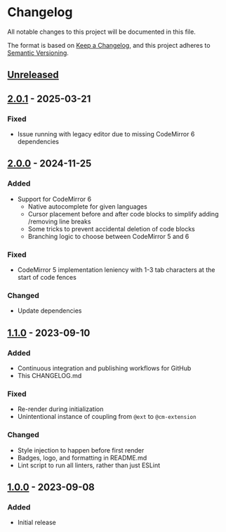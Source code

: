 # Changelog

All notable changes to this project will be documented in this file.

The format is based on [Keep a Changelog](https://keepachangelog.com/en/1.1.0/),
and this project adheres to [Semantic Versioning](https://semver.org/spec/v2.0.0.html).

## [Unreleased](https://github.com/ckant/joplin-plugin-better-code-blocks/compare/v2.0.1...HEAD)

## [2.0.1](https://github.com/ckant/joplin-plugin-better-code-blocks/compare/v2.0.0...v2.0.1) - 2025-03-21

### Fixed

- Issue running with legacy editor due to missing CodeMirror 6 dependencies

## [2.0.0](https://github.com/ckant/joplin-plugin-better-code-blocks/compare/v1.1.0...v2.0.0) - 2024-11-25

### Added

- Support for CodeMirror 6
  - Native autocomplete for given languages
  - Cursor placement before and after code blocks to simplify adding /removing line breaks
  - Some tricks to prevent accidental deletion of code blocks
  - Branching logic to choose between CodeMirror 5 and 6

### Fixed

- CodeMirror 5 implementation leniency with 1-3 tab characters at the start of code fences

### Changed

- Update dependencies

## [1.1.0](https://github.com/ckant/joplin-plugin-better-code-blocks/compare/v1.0.0...v1.1.0) - 2023-09-10

### Added

- Continuous integration and publishing workflows for GitHub
- This CHANGELOG.md

### Fixed

- Re-render during initialization
- Unintentional instance of coupling from `@ext` to `@cm-extension`

### Changed

- Style injection to happen before first render
- Badges, logo, and formatting in README.md
- Lint script to run all linters, rather than just ESLint

## [1.0.0](https://github.com/ckant/joplin-plugin-better-code-blocks/releases/tag/v1.0.0) - 2023-09-08

### Added

- Initial release